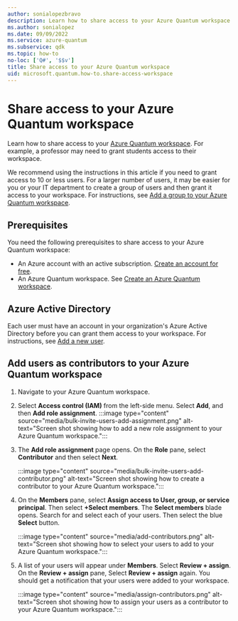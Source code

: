 ```yaml
---
author: sonialopezbravo
description: Learn how to share access to your Azure Quantum workspace.
ms.author: sonialopez
ms.date: 09/09/2022
ms.service: azure-quantum
ms.subservice: qdk
ms.topic: how-to
no-loc: ['Q#', '$$v']
title: Share access to your Azure Quantum workspace
uid: microsoft.quantum.how-to.share-access-workspace
---
```


# Share access to your Azure Quantum workspace

Learn how to share access to your [Azure Quantum workspace](xref:microsoft.quantum.how-to.workspace). For example, a professor may need to grant students access to their workspace. 

We recommend using the instructions in this article if you need to grant access to 10 or less users. For a larger number of users, it may be easier for you or your IT department to create a group of users and then grant it access to your workspace. For instructions, see [Add a group to your Azure Quantum workspace](xref:microsoft.quantum.how-to.bulk-add-users).

## Prerequisites

You need the following prerequisites to share access to your Azure Quantum workspace:

- An Azure account with an active subscription. [Create an account for free](https://azure.microsoft.com/free/?WT.mc_id=A261C142F).
- An Azure Quantum workspace. See [Create an Azure Quantum workspace](xref:microsoft.quantum.how-to.workspace).


## Azure Active Directory

Each user must have an account in your organization's Azure Active Directory before you can grant them access to your workspace. For instructions, see [Add a new user](/azure/active-directory/fundamentals/add-users-azure-active-directory#add-a-new-user).

## Add users as contributors to your Azure Quantum workspace

1. Navigate to your Azure Quantum workspace.

1. Select **Access control (IAM)** from the left-side menu. Select **Add**, and then **Add role assignment**.
    :::image type="content" source="media/bulk-invite-users-add-assignment.png" alt-text="Screen shot showing how to add a new role assignment to your Azure Quantum workspace.":::

1. The **Add role assignment** page opens. On the **Role** pane, select **Contributor** and then select **Next**. 

    :::image type="content" source="media/bulk-invite-users-add-contributor.png" alt-text="Screen shot showing how to create a contributor to your Azure Quantum workspace.":::

1. On the **Members** pane, select **Assign access to User, group, or service principal**. Then select **+Select members**. The **Select members** blade opens. Search for and select each of your users. Then select the blue **Select** button. 

    :::image type="content" source="media/add-contributors.png" alt-text="Screen shot showing how to select your users to add to your Azure Quantum workspace.":::

1. A list of your users will appear under **Members**. Select **Review + assign**. On the **Review + assign** pane, Select **Review + assign** again. You should get a notification that your users were added to your workspace.

    :::image type="content" source="media/assign-contributors.png" alt-text="Screen shot showing how to assign your users as a contributor to your Azure Quantum workspace.":::